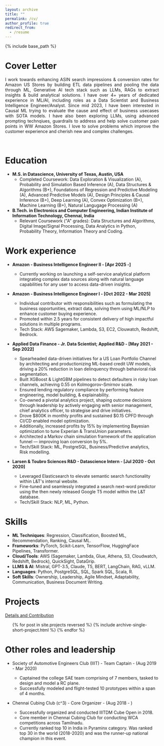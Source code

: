 ```yaml
---
layout: archive
title: ""
permalink: /cv/
author_profile: true
redirect_from:
  - /resume
---
```


{% include base_path %}

Cover Letter
======
<p align="justify"> 
I work towards enhancing ASIN search impressions & conversion rates for Amazon US Stores by building ETL data pipelines and pooling the data through ML, Generative AI tech stack such as LLMs, RAGs to extract insights & build analytical solutions. I have over 4+ years of dedicated experience in ML/AI, including roles as a Data Scientist and Business Intelligence Engineer/Analyst. Since mid 2023, I have been interested in Causal ML trying to evaluate the cause and effect of business usecases with SOTA models. I have also been exploring LLMs, using advanced prompting technqiues, guardrails to address and help solve customer pain points in WW Amazon Stores. I love to solve problems which improve the customer experience and cherish new and complex challenges. </p>

<br />

Education
======
* **M.S. in Datascience, University of Texas, Austin, USA**
  *  Completed Coursework: Data Exploration & Visualization (A), Probability and Simulation Based Inference (A), Data Structures & Algorithms (B+), Foundations of Regression and Predictive Modeling (A), Advanced Predictive Models (A), Design Principles & Causal Inference (B+), Deep Learning (A), Convex Optimization (B+), Machine Learning (B+), Natural Langugage Processing (A)
* **B.Tech. in Electronics and Computer Engineering, Indian Institute of Information Technology, Chennai, India**
  * Relevant Coursework ("A" grades): Data Structures and Algorithms, Digital Image/Signal Processing, Data Analytics in Python, Probability Theory, Information Theory and Coding.
  

Work experience
======
* **Amazon - Business Intelligence Engineer II - [Apr 2025 -]**
  * Currently working on launching a self-service analytical platform integrating complex data sources along with natural language capabilities for any user to access data-driven insights.


* **Amazon - Business Intelligence Engineer I - [Oct 2022 - Mar 2025]**
  * Individual contributor with responsibilities such as formulating the business opportunities, extract data, solving them using ML/NLP to enhance customer buying experience.
  * Promoted within 2.5 years for consistent delivery of high impactful solutions in multiple programs.
  * Tech Stack: AWS Sagemaker, Lambda, S3, EC2, Clouwatch, Redshift, Bedrock.


* **Applied Data Finance - Jr. Data Scientist; Applied R&D - [May 2021 - Sep 2022]**
  * Spearheaded data-driven initiatives for a US Loan Portfolio Channel by architecting and productionizing ML-based credit UW models, driving a 20% reduction in loan delinquency through behavioral risk segmentation.
  * Built XGBoost & LightGBM pipelines to detect defaulters in risky loan channels, achieving 0.55 on Kolmogorov–Smirnov scale. 
  * Ensured lending regulatory compliance by performing feature engineering, model building, & explainability.
  * Co-owned a pivotal analytics project, shaping outcome decisions through leadership by actively engaging with senior management, chief analytics officer, to strategise and drive initiatives.
  * Drove $800K in monthly profits and sustained $0.15 CPFD through CI/CD enabled model optimization.
  * Additionally, increased profits by 15% by implementing Bayesian optimization to tune Experian & TransUnion parameters.
  * Architected a Markov chain simulation framework of the application funnel — improving loan conversion by 5%.
  * Tech/Skill Stack: ML, PostgreSQL, Business/Predictive analytics, Risk modelling.


* **Larsen & Toubro Sciences R&D - Datascience Intern - [Jul 2020 - Oct 2020]**
  * Leveraged Elasticsearch to elevate semantic search functionality within L&T's internal website.
  * Fine-tuned and seamlessly integrated a search next-word predictor using the then newly released Google T5 model within the L&T database.
  * Tech/Skill Stack: NLP, ML, Python.


Skills
======
* **ML Techniques**: Regression, Classification, Boosted ML, Recommendation, Ranking, Causal ML.
* **Frameworks**: PyTorch, Scikit-Learn, TensorFlow, HuggingFace Pipelines, Transformer.
* **Cloud/Tools**: AWS (Sagemaker, Lambda, Glue, Athena, S3, Cloudwatch, Redshift, Bedrock), QuickSight, DataGrip.
* **LLMS & AI**: Mistral, GPT-3.5, Claude, T5, BERT, LangChain, RAG, vLLM.
* **Languages**: Python, PostgreSQL, SQL, Spark SQL, Scala, R.
* **Soft Skills**: Ownership, Leadership, Agile Mindset, Adaptability, Communication, Business Document Writing.


Projects
======
<i class="fas fa-link" aria-hidden="true"></i>  <a href="https://emmanuelrajapandian.github.io/projects/">Details and Contribution</a>
<ul>{% for post in site.projects reversed %}
  {% include archive-single-short-project.html %}
{% endfor %}</ul>

  
Other roles and leadership
======
* Society of Automotive Engineers Club (IIIT) - Team Captain - (Aug 2019 - Mar 2020)
  * Captained the college SAE team comprising of 7 members, tasked to design and model a RC plane.
  * Successfully modeled and flight-tested 10 prototypes within a span of 4 months.

* Chennai Cubing Club (c^3) - Core Organizer - (Aug 2018 - )
  * Successfully organized and conducted IIITDM Cube Open in 2018.
  * Core member in Chennai Cubing Club for conducting WCA competitions across Tamilnadu.
  * Currently ranked top 10 in India in Pyraminx category. Was ranked top 30 in the world (2018-2020) and was the runner-up national champion in this event.

